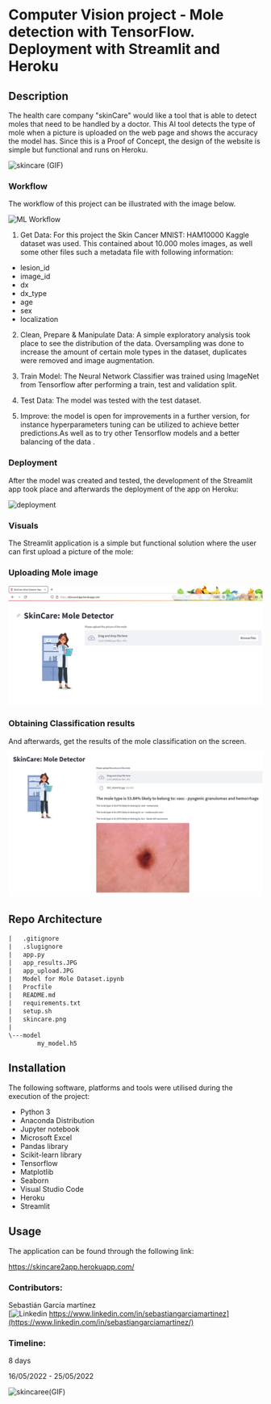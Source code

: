 # Computer Vision project - Mole detection with TensorFlow. Deployment with Streamlit and Heroku

## Description

The health care company "skinCare" would like a tool that is able to detect moles that need to be handled by a doctor. 
This AI tool detects the type of mole when a picture is uploaded on the web page and shows the accuracy the model has.
Since this is a Proof of Concept, the design of the website is simple but functional and runs on Heroku.


![skincare (GIF)](https://media.giphy.com/media/MCRrrB2WeQcYxn55MC/giphy.gif)

### Workflow 

The workflow of this project can be illustrated with the image below.

![ML Workflow](https://hazaq.me/assets/images/ml-workflow.jpeg)

1. Get Data: For this project the Skin Cancer MNIST: HAM10000 Kaggle dataset was used. This contained about 10.000 moles images, as well some other files such a metadata file with following information:
   
- lesion_id
- image_id
- dx
- dx_type
- age
- sex
- localization

2. Clean, Prepare & Manipulate Data: A simple exploratory analysis took place to see the distribution of the data. Oversampling was done to increase the amount of certain mole types in the dataset, duplicates were removed and image augmentation.

3. Train Model: The Neural Network Classifier was trained using ImageNet from Tensorflow after performing a train, test and validation split.

4. Test Data: The model was tested with the test dataset.

5. Improve: the model is open for improvements in a further version, for instance hyperparameters tuning can be utilized to achieve better predictions.As well as to try other Tensorflow models and a better balancing of the data  . 


### Deployment

After the model was created and tested, the development of the Streamlit app took place and afterwards the deployment of the app on Heroku:


![deployment](https://miro.medium.com/max/1400/1*sPyUqSFLEXGYrezcq5LgTg.png)

### Visuals

The Streamlit application is a simple but functional solution where the user can first upload a picture of the mole:


### Uploading Mole image

![upload](https://github.com/sebasGarcia/challenge-mole/blob/dev/app_upload.JPG)



###  Obtaining Classification results

And afterwards, get the results of the mole classification on the screen.

![results](https://github.com/sebasGarcia/challenge-mole/blob/dev/app_results.JPG)

## Repo Architecture

```
|   .gitignore
|   .slugignore
|   app.py
|   app_results.JPG
|   app_upload.JPG
|   Model for Mole Dataset.ipynb
|   Procfile
|   README.md
|   requirements.txt
|   setup.sh
|   skincare.png
|
\---model
        my_model.h5  
```

## Installation

The following software, platforms and tools were utilised during the execution of the project:

* Python 3
* Anaconda Distribution
* Jupyter notebook
* Microsoft Excel
* Pandas library
* Scikit-learn library
* Tensorflow
* Matplotlib
* Seaborn
* Visual Studio Code
* Heroku
* Streamlit


## Usage

The application can be found through the following link:

https://skincare2app.herokuapp.com/

### Contributors:

Sebastián García martínez\
[![Linkedin](https://i.stack.imgur.com/gVE0j.png) https://www.linkedin.com/in/sebastiangarciamartinez](https://www.linkedin.com/in/sebastiangarciamartinez/)
&nbsp;



### Timeline:

8 days

16/05/2022 - 25/05/2022


![skincaree(GIF)](https://media.giphy.com/media/F1h0YEIl8fbLGuw6ny/giphy.gif)

